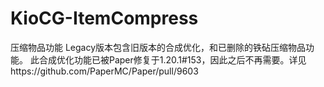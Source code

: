# KioCG-ItemCompress

压缩物品功能
Legacy版本包含旧版本的合成优化，和已删除的铁砧压缩物品功能。
此合成优化功能已被Paper修复于1.20.1#153，因此之后不再需要。详见https://github.com/PaperMC/Paper/pull/9603

